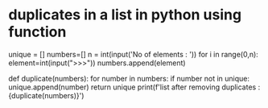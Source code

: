 # duplicates in a list in python using function 


unique = []
numbers=[]
n = int(input('No of elements : '))
for i in range(0,n):
    element=int(input(">>>"))
    numbers.append(element)


def duplicate(numbers):
        for number in numbers:
            if number not in unique:
                unique.append(number)
        return unique
print(f'list after removing duplicates :  {duplicate(numbers)}')

